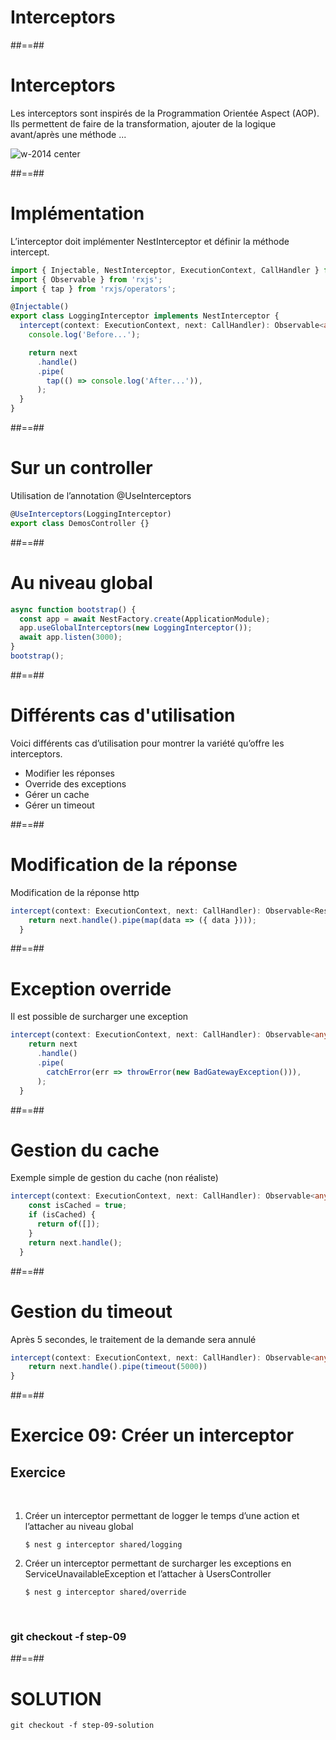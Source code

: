 <!-- .slide: class="transition " -->

# Interceptors

##==##
# Interceptors

Les interceptors sont inspirés de la Programmation Orientée Aspect (AOP).
Ils permettent de faire de la transformation, ajouter de la logique avant/après une méthode ...

![w-2014 center](./assets/images/g5c833a2249_0_311.png)

##==##
<!-- .slide: class="with-code" -->

# Implémentation
L’interceptor doit implémenter NestInterceptor et définir la méthode intercept.

```typescript
import { Injectable, NestInterceptor, ExecutionContext, CallHandler } from '@nestjs/common';
import { Observable } from 'rxjs';
import { tap } from 'rxjs/operators';

@Injectable()
export class LoggingInterceptor implements NestInterceptor {
  intercept(context: ExecutionContext, next: CallHandler): Observable<any> {
    console.log('Before...');

    return next
      .handle()
      .pipe(
        tap(() => console.log('After...')),
      );
  }
}
```

##==##
<!-- .slide: class="with-code" -->

# Sur un controller
Utilisation de l’annotation @UseInterceptors

```typescript
@UseInterceptors(LoggingInterceptor)
export class DemosController {}
```
<!-- .slide: class="big-code" -->

##==##
<!-- .slide: class="with-code" -->

# Au niveau global
```typescript
async function bootstrap() {
  const app = await NestFactory.create(ApplicationModule);
  app.useGlobalInterceptors(new LoggingInterceptor());
  await app.listen(3000);
}
bootstrap();
```
<!-- .slide: class="big-code" -->

##==##
# Différents cas d'utilisation
Voici différents cas d’utilisation pour montrer la variété qu’offre les interceptors.

* Modifier les réponses
* Override des exceptions
* Gérer un cache
* Gérer un timeout

##==##
<!-- .slide: class="with-code" -->

# Modification de la réponse
Modification de la réponse http

```typescript
intercept(context: ExecutionContext, next: CallHandler): Observable<Response<T>> {
    return next.handle().pipe(map(data => ({ data })));
  }
```
<!-- .slide: class="big-code" -->

##==##
<!-- .slide: class="with-code" -->

# Exception override
Il est possible de surcharger une exception

```typescript
intercept(context: ExecutionContext, next: CallHandler): Observable<any> {
    return next
      .handle()
      .pipe(
        catchError(err => throwError(new BadGatewayException())),
      );
  }
```
<!-- .slide: class="big-code" -->

##==##
<!-- .slide: class="with-code" -->

# Gestion du cache
Exemple simple de gestion du cache (non réaliste)

```typescript
intercept(context: ExecutionContext, next: CallHandler): Observable<any> {
    const isCached = true;
    if (isCached) {
      return of([]);
    }
    return next.handle();
  }
```
<!-- .slide: class="big-code" -->

##==##
<!-- .slide: class="with-code" -->

# Gestion du timeout
Après 5 secondes, le traitement de la demande sera annulé

```typescript
intercept(context: ExecutionContext, next: CallHandler): Observable<any> {
    return next.handle().pipe(timeout(5000))
}
```
<!-- .slide: class="big-code" -->

##==##
<!-- .slide: class="exercice sfeir-bg-pink" -->

# Exercice 09: Créer un interceptor
## Exercice
<br>

1. Créer un interceptor permettant de logger le temps d’une action et l’attacher au niveau global
    ```shell
    $ nest g interceptor shared/logging
    ```
2. Créer un interceptor permettant de surcharger les exceptions en ServiceUnavailableException et l’attacher à UsersController
    ```shell
    $ nest g interceptor shared/override
    ```
<br>

### git checkout -f step-09

##==##
<!-- .slide: class="with-code" -->

# SOLUTION
```git checkout -f step-09-solution```
<!-- .element: class="full-center" -->








